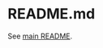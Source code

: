 # README.md

See [main README](https://github.com/ConstantinoSchillebeeckx/passio/blob/master/README.md).
